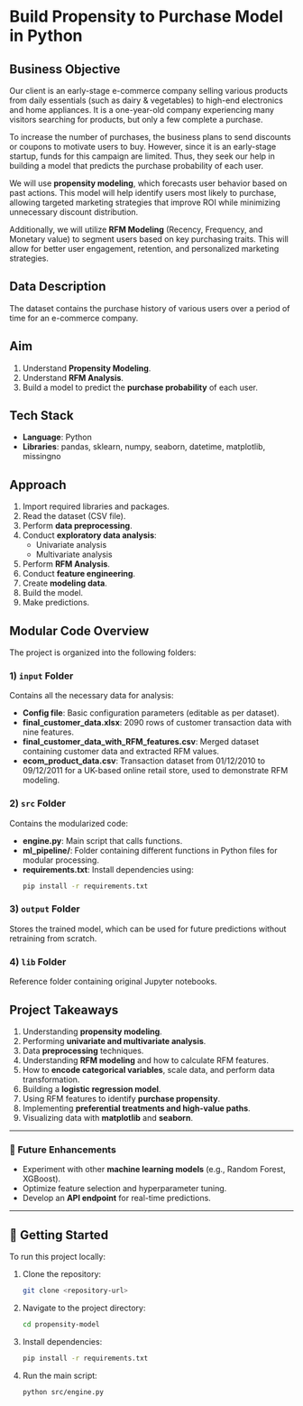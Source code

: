 # Build Propensity to Purchase Model in Python

## Business Objective
Our client is an early-stage e-commerce company selling various products from daily essentials (such as dairy & vegetables) to high-end electronics and home appliances. It is a one-year-old company experiencing many visitors searching for products, but only a few complete a purchase.

To increase the number of purchases, the business plans to send discounts or coupons to motivate users to buy. However, since it is an early-stage startup, funds for this campaign are limited. Thus, they seek our help in building a model that predicts the purchase probability of each user.

We will use **propensity modeling**, which forecasts user behavior based on past actions. This model will help identify users most likely to purchase, allowing targeted marketing strategies that improve ROI while minimizing unnecessary discount distribution.

Additionally, we will utilize **RFM Modeling** (Recency, Frequency, and Monetary value) to segment users based on key purchasing traits. This will allow for better user engagement, retention, and personalized marketing strategies.

## Data Description
The dataset contains the purchase history of various users over a period of time for an e-commerce company.

## Aim
1. Understand **Propensity Modeling**.
2. Understand **RFM Analysis**.
3. Build a model to predict the **purchase probability** of each user.

## Tech Stack
- **Language**: Python
- **Libraries**: pandas, sklearn, numpy, seaborn, datetime, matplotlib, missingno

## Approach
1. Import required libraries and packages.
2. Read the dataset (CSV file).
3. Perform **data preprocessing**.
4. Conduct **exploratory data analysis**:
   - Univariate analysis
   - Multivariate analysis
5. Perform **RFM Analysis**.
6. Conduct **feature engineering**.
7. Create **modeling data**.
8. Build the model.
9. Make predictions.

## Modular Code Overview
The project is organized into the following folders:

### 1) `input` Folder
Contains all the necessary data for analysis:
- **Config file**: Basic configuration parameters (editable as per dataset).
- **final_customer_data.xlsx**: 2090 rows of customer transaction data with nine features.
- **final_customer_data_with_RFM_features.csv**: Merged dataset containing customer data and extracted RFM values.
- **ecom_product_data.csv**: Transaction dataset from 01/12/2010 to 09/12/2011 for a UK-based online retail store, used to demonstrate RFM modeling.

### 2) `src` Folder
Contains the modularized code:
- **engine.py**: Main script that calls functions.
- **ml_pipeline/**: Folder containing different functions in Python files for modular processing.
- **requirements.txt**: Install dependencies using:
  ```bash
  pip install -r requirements.txt
  ```

### 3) `output` Folder
Stores the trained model, which can be used for future predictions without retraining from scratch.

### 4) `lib` Folder
Reference folder containing original Jupyter notebooks.

## Project Takeaways
1. Understanding **propensity modeling**.
2. Performing **univariate and multivariate analysis**.
3. Data **preprocessing** techniques.
4. Understanding **RFM modeling** and how to calculate RFM features.
5. How to **encode categorical variables**, scale data, and perform data transformation.
6. Building a **logistic regression model**.
7. Using RFM features to identify **purchase propensity**.
8. Implementing **preferential treatments and high-value paths**.
9. Visualizing data with **matplotlib** and **seaborn**.

---

### 🚀 Future Enhancements
- Experiment with other **machine learning models** (e.g., Random Forest, XGBoost).
- Optimize feature selection and hyperparameter tuning.
- Develop an **API endpoint** for real-time predictions.

---

## 📌 Getting Started
To run this project locally:
1. Clone the repository:
   ```bash
   git clone <repository-url>
   ```
2. Navigate to the project directory:
   ```bash
   cd propensity-model
   ```
3. Install dependencies:
   ```bash
   pip install -r requirements.txt
   ```
4. Run the main script:
   ```bash
   python src/engine.py
   
